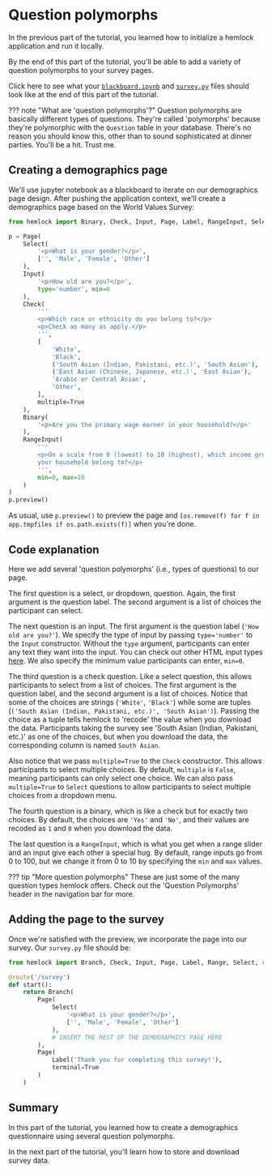 # Question polymorphs

In the previous part of the tutorial, you learned how to initialize a hemlock application and run it locally.

By the end of this part of the tutorial, you'll be able to add a variety of question polymorphs to your survey pages.

Click here to see what your <a href="https://github.com/dsbowen/hemlock-tutorial/blob/v0.1/blackboard.ipynb" target="_blank">`blackboard.ipynb`</a> and <a href="https://github.com/dsbowen/hemlock-tutorial/blob/v0.1/survey.py" target="_blank">`survey.py`</a> files should look like at the end of this part of the tutorial.

??? note "What are 'question polymorphs'?"
    Question polymorphs are basically different types of questions. They're called 'polymorphs' because they're polymorphic with the `Question` table in your database. There's no reason you should know this, other than to sound sophisticated at dinner parties. You'll be a hit. Trust me.

## Creating a demographics page

We'll use jupyter notebook as a blackboard to iterate on our demographics page design. After pushing the application context, we'll create a demographics page based on the World Values Survey:

```python
from hemlock import Binary, Check, Input, Page, Label, RangeInput, Select

p = Page(
    Select(
        '<p>What is your gender?</p>',
        ['', 'Male', 'Female', 'Other']
    ),
    Input(
        '<p>How old are you?</p>',
        type='number', min=0
    ),
    Check(
        '''
        <p>Which race or ethnicity do you belong to?</p> 
        <p>Check as many as apply.</p>
        ''',
        [
            'White',
            'Black',
            ('South Asian (Indian, Pakistani, etc.)', 'South Asian'),
            ('East Asian (Chinese, Japanese, etc.)', 'East Asian'),
            'Arabic or Central Asian',
            'Other',
        ],
        multiple=True
    ),
    Binary(
        '<p>Are you the primary wage earner in your household?</p>'
    ),
    RangeInput(
        '''
        <p>On a scale from 0 (lowest) to 10 (highest), which income group does 
        your household belong to?</p>
        ''',
        min=0, max=10
    )
)
p.preview()
```

As usual, use `p.preview()` to preview the page and `[os.remove(f) for f in app.tmpfiles if os.path.exists(f)]` when you're done.

## Code explanation

Here we add several 'question polymorphs' (i.e., types of questions) to our page.

The first question is a select, or dropdown, question. Again, the first argument is the question label. The second argument is a list of choices the participant can select.

The next question is an input. The first argument is the question label (`'How old are you?'`). We specify the type of input by passing `type='number'` to the `Input` constructor. Without the `type` argument, participants can enter any text they want into the input. You can check out other HTML input types <a href="https://www.w3schools.com/html/html_form_input_types.asp" target="_blank">here</a>. We also specify the minimum value participants can enter, `min=0`.

The third question is a check question. Like a select question, this allows participants to select from a list of choices. The first argument is the question label, and the second argument is a list of choices. Notice that some of the choices are strings (`'White'`, `'Black'`) while some are tuples (`('South Asian (Indian, Pakistani, etc.)', 'South Asian')`). Passing the choice as a tuple tells hemlock to 'recode' the value when you download the data. Participants taking the survey see 'South Asian (Indian, Pakistani, etc.)' as one of the choices, but when you download the data, the corresponding column is named `South Asian`.

Also notice that we pass `multiple=True` to the `Check` constructor. This allows participants to select multiple choices. By default, `multiple` is `False`, meaning participants can only select one choice. We can also pass `multiple=True` to `Select` questions to allow participants to select multiple choices from a dropdown menu.

The fourth question is a binary, which is like a check but for exactly two choices. By default, the choices are `'Yes'` and `'No'`, and their values are recoded as `1` and `0` when you download the data.

The last question is a `RangeInput`, which is what you get when a range slider and an input give each other a special hug. By default, range inputs go from 0 to 100, but we change it from 0 to 10 by specifying the `min` and `max` values.

??? tip "More question polymorphs"
    These are just some of the many question types hemlock offers. Check out the 'Question Polymorphs' header in the navigation bar for more.

## Adding the page to the survey

Once we're satisfied with the preview, we incorporate the page into our survey. Our `survey.py` file should be:

```python
from hemlock import Branch, Check, Input, Page, Label, Range, Select, route

@route('/survey')
def start():
    return Branch(
        Page(
            Select(
                '<p>What is your gender?</p>',
                ['', 'Male', 'Female', 'Other']
            ),
            # INSERT THE REST OF THE DEMOGRAPHICS PAGE HERE
        ),
        Page(
            Label('Thank you for completing this survey!'), 
            terminal=True
        )
    )
```

## Summary

In this part of the tutorial, you learned how to create a demographics questionnaire using several question polymorphs.

In the next part of the tutorial, you'll learn how to store and download survey data.